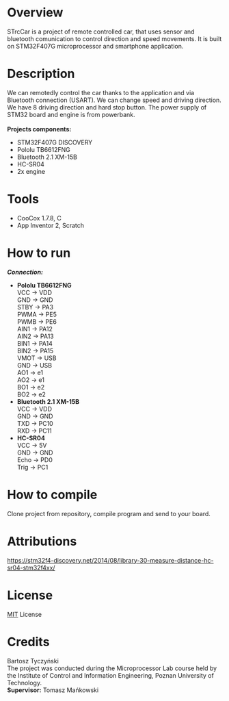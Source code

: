 # Overview 
STrcCar is a project of remote controlled car, that uses sensor and bluetooth comunication to control direction and speed movements. It is built on STM32F407G microprocessor and smartphone application.
# Description 
We can remotedly control the car thanks to the application and via Bluetooth connection (USART). We can change speed and driving direction. We have 8 driving direction and hard stop button. The power supply  of STM32 board and engine is from powerbank. 
</br></br>
<b>Projects components:</b></br>
- STM32F407G DISCOVERY
- Pololu TB6612FNG
- Bluetooth 2.1 XM-15B 
- HC-SR04
- 2x engine

# Tools 
- CooCox 1.7.8, C </br>
- App Inventor 2, Scratch
# How to run 
 <b><i> Connection:</i></b> </br>
- <b>Pololu TB6612FNG</b> </br>
  VCC -> VDD </br>
  GND -> GND </br>
  STBY -> PA3 </br>
  PWMA -> PE5 </br>
  PWMB -> PE6 </br>
  AIN1 -> PA12 </br>
  AIN2 -> PA13 </br>
  BIN1 -> PA14 </br>
  BIN2 -> PA15 </br>
  VMOT -> USB </br>
  GND -> USB </br>
  AO1 -> e1 </br>
  AO2 -> e1 </br>
  BO1 -> e2 </br>
  BO2 -> e2 </br>
- <b>Bluetooth 2.1 XM-15B </b></br>
  VCC -> VDD </br>
  GND -> GND </br>
  TXD -> PC10 </br>
  RXD -> PC11 </br>
- <b>HC-SR04 </b></br>
  VCC -> 5V </br>
  GND -> GND </br>
  Echo -> PD0 </br>
  Trig -> PC1 </br>
# How to compile 
Clone project from repository, compile program and send to your board.
# Attributions 
https://stm32f4-discovery.net/2014/08/library-30-measure-distance-hc-sr04-stm32f4xx/
# License 
<a href="License">MIT</a> License
# Credits 
Bartosz Tyczyński</br>
The project was conducted during the Microprocessor Lab course held by the Institute of Control and Information Engineering, Poznan University of Technology.</br>
<b>Supervisor:</b> Tomasz Mańkowski
